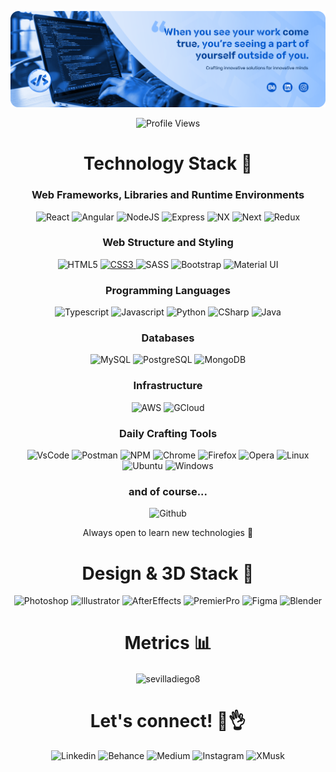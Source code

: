 [![MasterHead](./DS_Git_Banner.png)](https://github.com/sevilladiego8)

<p align="center">
  <img src="https://komarev.com/ghpvc/?username=sevilladiego8&color=blue&style=flat" alt="Profile Views">
</p>

<!--

# My Git Stats 📊

[![Top Langs](https://github-readme-stats.vercel.app/api/top-langs/?username=sevilladiego8)](https://github.com/anuraghazra/github-readme-stats)

-->

<h1 align="center">Technology Stack 🤖</h1>

<h3 align="center">Web Frameworks, Libraries and Runtime Environments</h3>
<p align="center">  
  <a href="https://react.dev/" style="text-decoration: none;">
    <img  src="https://img.shields.io/badge/react%20-%2320232a.svg?&style=for-the-badge&logo=react&logoColor" alt="React">
  </a>
  <a href="https://angular.io/" style="text-decoration: none;">
    <img  src="https://img.shields.io/badge/Angular-DD0031?style=for-the-badge&logo=angular&logoColor=white" alt="Angular">
  </a>
  <a href="https://nodejs.org/en/blog/release/v18.17.0" style="text-decoration: none;">
    <img  src="https://img.shields.io/badge/node.js-6DA55F?style=for-the-badge&logo=node.js&logoColor=white" alt="NodeJS">
  </a>
  <a href="https://expressjs.com/" style="text-decoration: none;">
    <img  src="https://img.shields.io/badge/express.js-%23404d59.svg?style=for-the-badge&logo=express&logoColor=%2361DAFB" alt="Express">
  </a>
  <a href="https://nx.dev/" style="text-decoration: none;">
    <img src="https://img.shields.io/badge/nx-143055?style=for-the-badge&logo=nx&logoColor=white" alt="NX">
  </a>
  <a href="https://nextjs.org/" style="text-decoration: none;">
    <img src="https://img.shields.io/badge/Next-black?style=for-the-badge&logo=next.js&logoColor=white" alt="Next">
  </a>
    <a href="https://redux.js.org/" style="text-decoration: none;">
    <img src="https://img.shields.io/badge/redux-%23593d88.svg?style=for-the-badge&logo=redux&logoColor=white" alt="Redux">
  </a>
</p>

<h3 align="center">Web Structure and Styling</h3>
<p align="center">  
  <a href="https://www.w3schools.com/html/" style="text-decoration: none;">
    <img  src="https://img.shields.io/badge/HTML5-E34F26?style=for-the-badge&logo=html5&logoColor=white" alt="HTML5">
  </a>
  <a href="https://developer.mozilla.org/en-US/docs/Web/CSS">
    <img  src="https://img.shields.io/badge/CSS3-1572B6?style=for-the-badge&logo=css3&logoColor=white" alt="CSS3">
  </a>
  <a href="https://sass-lang.com/documentation/syntax/#scss" style="text-decoration: none;">
    <img  src="https://img.shields.io/badge/SASS-hotpink.svg?style=for-the-badge&logo=SASS&logoColor=white" alt="SASS">
  </a>
  <a href="https://getbootstrap.com" style="text-decoration: none;">
    <img  src="https://img.shields.io/badge/Bootstrap-563D7C?style=for-the-badge&logo=bootstrap&logoColor=white" alt="Bootstrap">
  </a>
    <a href="https://mui.com/" style="text-decoration: none;">
    <img  src="https://img.shields.io/badge/MUI-%230081CB.svg?style=for-the-badge&logo=mui&logoColor=white" alt="Material UI">
  </a>
</p>

<h3 align="center">Programming Languages</h3>
<p align="center">  
  <a href="https://www.typescriptlang.org/" style="text-decoration: none;">
    <img  src="https://img.shields.io/badge/TypeScript-007ACC?style=for-the-badge&logo=typescript&logoColor=white" alt="Typescript">
  </a>
  <a href="https://www.javascript.com/" style="text-decoration: none;">
    <img  src="https://img.shields.io/badge/JavaScript-323330?style=for-the-badge&logo=javascript&logoColor=F7DF1E" alt="Javascript">
  </a>
  <a href="https://www.python.org/" style="text-decoration: none;">
    <img  src="https://img.shields.io/badge/python-3670A0?style=for-the-badge&logo=python&logoColor=ffdd54" alt="Python">
  </a>
    <a href="https://dotnet.microsoft.com/en-us/languages/csharp" style="text-decoration: none;">
    <img  src="https://img.shields.io/badge/c%23-%23239120.svg?style=for-the-badge&logo=csharp&logoColor=white" alt="CSharp">
  </a>
    <a href="https://www.java.com/" style="text-decoration: none;">
    <img  src="https://img.shields.io/badge/java-%23ED8B00.svg?style=for-the-badge&logo=openjdk&logoColor=white" alt="Java">
  </a>
</p>

<h3 align="center">Databases</h3>
<p align="center">  
  <a href="https://www.mysql.com/" style="text-decoration: none;">
    <img src="https://img.shields.io/badge/MySQL-005C84?style=for-the-badge&logo=mysql&logoColor=white" alt="MySQL">
  </a>
  <a href="https://www.postgresql.org/" style="text-decoration: none;">
    <img src="https://img.shields.io/badge/PostgreSQL-316192?style=for-the-badge&logo=postgresql&logoColor=white" alt="PostgreSQL">
  </a>
  <a href="https://www.mongodb.com/" style="text-decoration: none;">
    <img src="https://img.shields.io/badge/MongoDB-4EA94B?style=for-the-badge&logo=mongodb&logoColor=white" alt="MongoDB">
  </a>
</p>

<h3 align="center">Infrastructure</h3>
<p align="center">  
  <a href="https://aws.amazon.com/" style="text-decoration: none;">
    <img src="https://img.shields.io/badge/Amazon_AWS-FF9900?style=for-the-badge&logo=amazonaws&logoColor=white" alt="AWS">
  </a>
  <a href="https://cloud.google.com/" style="text-decoration: none;">
    <img src="https://img.shields.io/badge/GoogleCloud-%234285F4.svg?style=for-the-badge&logo=google-cloud&logoColor=white" alt="GCloud">
  </a>
</p>

<h3 align="center">Daily Crafting Tools</h3>
<p align="center">  
  <a href="https://code.visualstudio.com/" style="text-decoration: none;">
    <img src="https://img.shields.io/badge/Visual%20Studio%20Code-0078d7.svg?style=for-the-badge&logo=visual-studio-code&logoColor=white" alt="VsCode">
  </a>
  <a href="https://www.postman.com/" style="text-decoration: none;">
    <img src="https://img.shields.io/badge/Postman-FF6C37?style=for-the-badge&logo=postman&logoColor=white" alt="Postman">
  </a>
  <a href="https://www.npmjs.com/" style="text-decoration: none;">
    <img src="https://img.shields.io/badge/NPM-%23000000.svg?style=for-the-badge&logo=npm&logoColor=white" alt="NPM">
  </a>
  <a href="https://www.google.com/chrome/" style="text-decoration: none;">
    <img src="https://img.shields.io/badge/Google%20Chrome-4285F4?style=for-the-badge&logo=GoogleChrome&logoColor=white" alt="Chrome">
  </a>
  <a href="https://www.mozilla.org/en-US/firefox/" style="text-decoration: none;">
    <img src="https://img.shields.io/badge/Firefox-FF7139?style=for-the-badge&logo=Firefox-Browser&logoColor=white" alt="Firefox">
  </a>
  <a href="https://www.opera.com/" style="text-decoration: none;">
    <img src="https://img.shields.io/badge/Opera-FF1B2D?style=for-the-badge&logo=Opera&logoColor=white" alt="Opera">
  </a>
  <a href="https://www.linux.org/" style="text-decoration: none;">
    <img src="https://img.shields.io/badge/Linux-FCC624?style=for-the-badge&logo=linux&logoColor=black" alt="Linux">
  </a>
  <a href="https://ubuntu.com/pro" style="text-decoration: none;">
    <img src="https://img.shields.io/badge/Ubuntu-E95420?style=for-the-badge&logo=ubuntu&logoColor=white" alt="Ubuntu">
  </a>
  <a href="https://www.microsoft.com/en-us/windows?r=1" style="text-decoration: none;">
    <img src="https://img.shields.io/badge/Windows-0078D6?style=for-the-badge&logo=windows&logoColor=white" alt="Windows">
  </a>
</p>

<h3 align="center">and of course...</h3>
<p align="center">  
  <a href="https://github.com/" style="text-decoration: none;">
    <img src="https://img.shields.io/badge/GitHub-100000?style=for-the-badge&logo=github&logoColor=white" alt="Github">
  </a>
</p>

<p align="center">
  Always open to learn new technologies 💯
</p>

<h1 align="center">Design & 3D Stack 🎨</h1>

<p align="center">  
  <a href="https://www.adobe.com/products/photoshop.html" style="text-decoration: none;">
    <img src="https://img.shields.io/badge/adobe%20photoshop-%2331A8FF.svg?style=for-the-badge&logo=adobe%20photoshop&logoColor=white" alt="Photoshop">
  </a>
  <a href="https://www.adobe.com/products/illustrator.html" style="text-decoration: none;">
    <img src="https://img.shields.io/badge/adobe%20illustrator-%23FF9A00.svg?style=for-the-badge&logo=adobe%20illustrator&logoColor=white" alt="Illustrator">
  </a>
  <a href="https://www.adobe.com/products/aftereffects.html" style="text-decoration: none;">
    <img src="https://img.shields.io/badge/Adobe%20After%20Effects-9999FF.svg?style=for-the-badge&logo=Adobe%20After%20Effects&logoColor=white" alt="AfterEffects">
  </a>
  <a href="https://www.adobe.com/products/premierpro.html" style="text-decoration: none;">
    <img src="https://img.shields.io/badge/Adobe%20Premiere%20Pro-9999FF.svg?style=for-the-badge&logo=Adobe%20Premiere%20Pro&logoColor=white" alt="PremierPro">
  </a>
  <a href="https://www.figma.com/" style="text-decoration: none;">
    <img src="https://img.shields.io/badge/figma-%23F24E1E.svg?style=for-the-badge&logo=figma&logoColor=white" alt="Figma">
  </a>
  <a href="https://www.blender.org/" style="text-decoration: none;">
    <img src="https://img.shields.io/badge/blender-%23F5792A.svg?style=for-the-badge&logo=blender&logoColor=white" alt="Blender">
  </a>
</p>

<h1 align="center">Metrics 📊</h1>
<div align="center">
  <!--<img align="center" src="https://github-readme-stats.vercel.app/api?username=sevilladiego8" /> -->
  <img align="center" src="https://github-readme-streak-stats.herokuapp.com/?user=sevilladiego8 \
  &theme=default \
  &ring=388EFF \
  &fire=0157CB \
  &currStreakLabel=0157CB \
  &currStreakNum=002557 \
  &sideNums=002557" alt="sevilladiego8" />
</div>

<!--START_SECTION:waka-->
<!--END_SECTION:waka-->

<h1 align="center">Let's connect! 📱👌</h1>

<p align="center">  
  <a href="https://www.linkedin.com/in/diego-sevilla-11242618a/" style="text-decoration: none;">
    <img src="https://img.shields.io/badge/linkedin-%230077B5.svg?&style=for-the-badge&logo=linkedin&logoColor=white" alt="Linkedin">
  </a>
  <a href="https://www.behance.net/diegooosevilla" style="text-decoration: none;">
    <img src="https://img.shields.io/badge/Behance-1769ff?style=for-the-badge&logo=behance&logoColor=white" alt="Behance">
  </a>
  <a href="https://medium.com/@diegooo.sevilla" style="text-decoration: none;">
    <img src="https://img.shields.io/badge/Medium-12100E?style=for-the-badge&logo=medium&logoColor=white" alt="Medium">
  </a>
  <a href="https://www.instagram.com/ds.signer.dev" style="text-decoration: none;">
    <img src="https://img.shields.io/badge/Instagram-E4405F?style=for-the-badge&logo=instagram&logoColor=white" alt="Instagram">
  </a>
  <a href="https://x.com/diegooo_sevilla" style="text-decoration: none;">
    <img src="https://img.shields.io/badge/X-%23000000.svg?style=for-the-badge&logo=X&logoColor=white" alt="XMusk">
  </a>
</p>

<!-- Technologies links -->

<!-- Frameworks, libraries, runtime environments n others-->

[Angular.io]: https://img.shields.io/badge/Angular-DD0031?style=for-the-badge&logo=angular&logoColor=white
[Angular-url]: https://angular.io/
[React.io]: https://img.shields.io/badge/react%20-%2320232a.svg?&style=for-the-badge&logo=react&logoColor
[React-url]: https://react.dev/
[Node-url]: https://nodejs.org/en/blog/release/v18.17.0
[Node.io]: https://img.shields.io/badge/node.js-6DA55F?style=for-the-badge&logo=node.js&logoColor=white
[Express.io]: https://img.shields.io/badge/Express%20js-000000?style=for-the-badge&logo=express&logoColor=white
[Express-url]: https://expressjs.com/
[HTML5.io]: https://img.shields.io/badge/HTML5-E34F26?style=for-the-badge&logo=html5&logoColor=white
[HTML5-url]: https://www.w3schools.com/html/
[Github.io]: https://img.shields.io/badge/GitHub-100000?style=for-the-badge&logo=github&logoColor=white
[Github-url]: https://github.com/
[NX-url]: https://nx.dev/
[NX.io]: https://img.shields.io/badge/nx-143055?style=for-the-badge&logo=nx&logoColor=white

<!-- Styling -->

[CSS3.io]: https://img.shields.io/badge/CSS3-1572B6?style=for-the-badge&logo=css3&logoColor=white
[CSS3-url]: https://developer.mozilla.org/en-US/docs/Web/CSS
[Bootstrap.io]: https://img.shields.io/badge/Bootstrap-563D7C?style=for-the-badge&logo=bootstrap&logoColor=white
[Bootstrap-url]: https://getbootstrap.com

<!-- Programming Languages -->

[TypeScript.io]: https://img.shields.io/badge/TypeScript-007ACC?style=for-the-badge&logo=typescript&logoColor=white
[TypeScript-url]: https://www.typescriptlang.org/
[JavaScript.io]: https://img.shields.io/badge/JavaScript-323330?style=for-the-badge&logo=javascript&logoColor=F7DF1E
[JavaScript-url]: https://www.javascript.com/
[Python.io]: https://img.shields.io/badge/Python-FFD43B?style=for-the-badge&logo=python&logoColor=blue
[Python-url]: https://www.python.org/

<!-- Infrastructure and Databases -->

[AWS.io]: https://img.shields.io/badge/Amazon_AWS-FF9900?style=for-the-badge&logo=amazonaws&logoColor=white
[AWS-url]: https://aws.amazon.com/
[MySQL.io]: https://img.shields.io/badge/MySQL-005C84?style=for-the-badge&logo=mysql&logoColor=white
[MySQL-url]: https://www.mysql.com/
[MongoDB.io]: https://img.shields.io/badge/MongoDB-4EA94B?style=for-the-badge&logo=mongodb&logoColor=white
[MongoDB-url]: https://www.mongodb.com/

<!--

REFERENCES:
Ideas -> https://dev.to/supritha/how-to-have-an-awesome-github-profile-1969
    Top language stats
    https://github.com/anmol098/waka-readme-stats - https://wakatime.com/

Header image
[![MasterHead](./landscape-github-banner.png)](https://github.com/sevilladiego8)

intro badges
![](https://komarev.com/ghpvc/?username=sevilladiego8&color=blue&style=flat)

Badges -> https://github.com/alexandresanlim/Badges4-README.md-Profile
[![TypeScript][TypeScript.io]][TypeScript-url]

TEMPLATE:

Create/Search a cool image. Add an inspiring quote.

|Repos| |Commits this month| - https://shields.io/badges/git-hub-commit-activity

## Technology Stack
React Angular NodeJS HTML5 CSS Bootstrap Javascript Typescript Python MongoDB MySQL Git AWS

## My Git Stats
Most Used Languages

trophies
[![trophy](https://github-profile-trophy.vercel.app/?username=sevilladiego8)](https://github.com/ryo-ma/github-profile-trophy)




NOTES:
**sevilladiego8/sevilladiego8** is a ✨ _special_ ✨ repository because its `README.md` (this file) appears on your GitHub profile.

Here are some ideas to get you started:

- 🔭 I’m currently working on ...
- 🌱 I’m currently learning ...
- 👯 I’m looking to collaborate on ...
- 🤔 I’m looking for help with ...
- 💬 Ask me about ...
- 📫 How to reach me: ...
- 😄 Pronouns: ...
- ⚡ Fun fact: ...
-->
